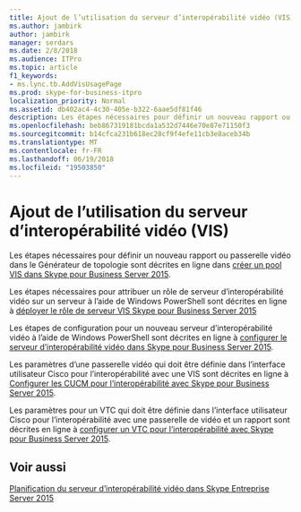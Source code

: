 ```yaml
---
title: Ajout de l’utilisation du serveur d’interopérabilité vidéo (VIS)
ms.author: jambirk
author: jambirk
manager: serdars
ms.date: 2/8/2018
ms.audience: ITPro
ms.topic: article
f1_keywords:
- ms.lync.tb.AddVisUsagePage
ms.prod: skype-for-business-itpro
localization_priority: Normal
ms.assetid: db402ac4-4c30-405e-b322-6aae5df81f46
description: Les étapes nécessaires pour définir un nouveau rapport ou passerelle vidéo dans le Générateur de topologie sont décrites en ligne dans créer un pool VIS dans Skype pour Business Server 2015.
ms.openlocfilehash: beb867319181bcda1a532d7446e70e87e71150f3
ms.sourcegitcommit: b14cfca231b618ec28cf9f4efe11cb3e8aceb34b
ms.translationtype: MT
ms.contentlocale: fr-FR
ms.lasthandoff: 06/19/2018
ms.locfileid: "19503850"
---
```

# <a name="add-vis-usage"></a>Ajout de l’utilisation du serveur d’interopérabilité vidéo (VIS)
 
Les étapes nécessaires pour définir un nouveau rapport ou passerelle vidéo dans le Générateur de topologie sont décrites en ligne dans [créer un pool VIS dans Skype pour Business Server 2015](../../deploy/deploy-video-interop-server/create-a-vis-pool.md).
  
Les étapes nécessaires pour attribuer un rôle de serveur d’interopérabilité vidéo sur un serveur à l’aide de Windows PowerShell sont décrites en ligne à [déployer le rôle de serveur VIS Skype pour Business Server 2015](../../deploy/deploy-video-interop-server/deploy-the-vis-server-role.md)
  
Les étapes de configuration pour un nouveau serveur d’interopérabilité vidéo à l’aide de Windows PowerShell sont décrites en ligne à [configurer le serveur d’interopérabilité vidéo dans Skype pour Business Server 2015](../../deploy/deploy-video-interop-server/configure-the-vis.md).
  
 Les paramètres d’une passerelle vidéo qui doit être définie dans l’interface utilisateur Cisco pour l’interopérabilité avec une VIS sont décrites en ligne à [Configurer les CUCM pour l’interopérabilité avec Skype pour Business Server 2015](../../deploy/deploy-video-interop-server/configure-cucm-for-interoperation.md).
  
 Les paramètres pour un VTC qui doit être définie dans l’interface utilisateur Cisco pour l’interopérabilité avec une passerelle de vidéo et un rapport sont décrites en ligne à [configurer un VTC pour l’interopérabilité avec Skype pour Business Server 2015](../../deploy/deploy-video-interop-server/configure-a-vtc-for-interoperation.md).
  
## <a name="see-also"></a>Voir aussi

[Planification du serveur d’interopérabilité vidéo dans Skype Entreprise Server 2015](../../plan-your-deployment/video-interop-server.md)